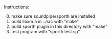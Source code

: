 Instructions:

0. make sure soundpipe/sporth are installed
1. build libxm.a in ../src with "make"
2. build sporth plugin in this directory with "make"
3. test program with "sporth test.sp"
